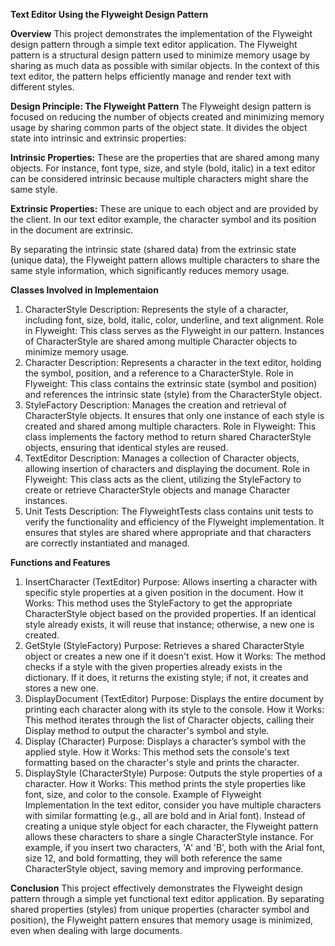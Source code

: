 **Text Editor Using the Flyweight Design Pattern**

**Overview**
This project demonstrates the implementation of the Flyweight design pattern through a simple text editor application. The Flyweight pattern is a structural design pattern used to minimize memory usage by sharing as much data as possible with similar objects. In the context of this text editor, the pattern helps efficiently manage and render text with different styles.

**Design Principle: The Flyweight Pattern**
The Flyweight design pattern is focused on reducing the number of objects created and minimizing memory usage by sharing common parts of the object state. It divides the object state into intrinsic and extrinsic properties:

**Intrinsic Properties:** These are the properties that are shared among many objects. For instance, font type, size, and style (bold, italic) in a text editor can be considered intrinsic because multiple characters might share the same style.

**Extrinsic Properties:** These are unique to each object and are provided by the client. In our text editor example, the character symbol and its position in the document are extrinsic.

By separating the intrinsic state (shared data) from the extrinsic state (unique data), the Flyweight pattern allows multiple characters to share the same style information, which significantly reduces memory usage.

**Classes Involved in Implementaion**
1. CharacterStyle
Description: Represents the style of a character, including font, size, bold, italic, color, underline, and text alignment.
Role in Flyweight: This class serves as the Flyweight in our pattern. Instances of CharacterStyle are shared among multiple Character objects to minimize memory usage.
2. Character
Description: Represents a character in the text editor, holding the symbol, position, and a reference to a CharacterStyle.
Role in Flyweight: This class contains the extrinsic state (symbol and position) and references the intrinsic state (style) from the CharacterStyle object.
3. StyleFactory
Description: Manages the creation and retrieval of CharacterStyle objects. It ensures that only one instance of each style is created and shared among multiple characters.
Role in Flyweight: This class implements the factory method to return shared CharacterStyle objects, ensuring that identical styles are reused.
4. TextEditor
Description: Manages a collection of Character objects, allowing insertion of characters and displaying the document.
Role in Flyweight: This class acts as the client, utilizing the StyleFactory to create or retrieve CharacterStyle objects and manage Character instances.
5. Unit Tests
Description: The FlyweightTests class contains unit tests to verify the functionality and efficiency of the Flyweight implementation. It ensures that styles are shared where appropriate and that characters are correctly instantiated and managed.

**Functions and Features**
1. InsertCharacter (TextEditor)
Purpose: Allows inserting a character with specific style properties at a given position in the document.
How it Works: This method uses the StyleFactory to get the appropriate CharacterStyle object based on the provided properties. If an identical style already exists, it will reuse that instance; otherwise, a new one is created.
2. GetStyle (StyleFactory)
Purpose: Retrieves a shared CharacterStyle object or creates a new one if it doesn't exist.
How it Works: The method checks if a style with the given properties already exists in the dictionary. If it does, it returns the existing style; if not, it creates and stores a new one.
3. DisplayDocument (TextEditor)
Purpose: Displays the entire document by printing each character along with its style to the console.
How it Works: This method iterates through the list of Character objects, calling their Display method to output the character's symbol and style.
4. Display (Character)
Purpose: Displays a character’s symbol with the applied style.
How it Works: This method sets the console's text formatting based on the character's style and prints the character.
5. DisplayStyle (CharacterStyle)
Purpose: Outputs the style properties of a character.
How it Works: This method prints the style properties like font, size, and color to the console.
Example of Flyweight Implementation
In the text editor, consider you have multiple characters with similar formatting (e.g., all are bold and in Arial font). Instead of creating a unique style object for each character, the Flyweight pattern allows these characters to share a single CharacterStyle instance. For example, if you insert two characters, 'A' and 'B', both with the Arial font, size 12, and bold formatting, they will both reference the same CharacterStyle object, saving memory and improving performance.

**Conclusion**
This project effectively demonstrates the Flyweight design pattern through a simple yet functional text editor application. By separating shared properties (styles) from unique properties (character symbol and position), the Flyweight pattern ensures that memory usage is minimized, even when dealing with large documents.


